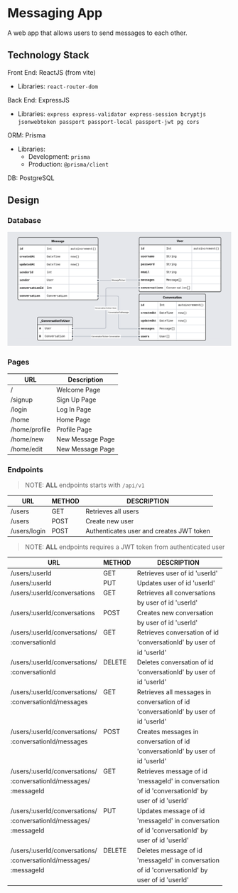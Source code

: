 # Messaging App

A web app that allows users to send messages to each other.

## Technology Stack

Front End: ReactJS (from vite)

- Libraries: `react-router-dom`

Back End: ExpressJS

- Libraries: `express express-validator express-session bcryptjs jsonwebtoken
passport passport-local passport-jwt pg cors`

ORM: Prisma

- Libraries:
  - Development: `prisma`
  - Production: `@prisma/client`

DB: PostgreSQL

## Design

### Database

![Entity Relational Diagram](https://github.com/BradCodeCraft/odin-messaging-app/blob/main/designs/odin-messaging-app.png?raw=true)

### Pages

| URL           | Description      |
| ------------- | ---------------- |
| /             | Welcome Page     |
| /signup       | Sign Up Page     |
| /login        | Log In Page      |
| /home         | Home Page        |
| /home/profile | Profile Page     |
| /home/new     | New Message Page |
| /home/edit    | New Message Page |

### Endpoints

> NOTE: **ALL** endpoints starts with `/api/v1`

| URL          | METHOD | DESCRIPTION                              |
| ------------ | ------ | ---------------------------------------- |
| /users       | GET    | Retrieves all users                      |
| /users       | POST   | Create new user                          |
| /users/login | POST   | Authenticates user and creates JWT token |

> NOTE: **ALL** endpoints requires a JWT token from authenticated user

| URL                           | METHOD | DESCRIPTION                   |
| ----------------------------- | ------ | ----------------------------- |
| /users/:userId                | GET    | Retrieves user of id 'userId' |
| /users/:userId                | PUT    | Updates user of id 'userId'   |
| /users/:userId/conversations  | GET    | Retrieves all conversations   |
|                               |        | by user of id 'userId'        |
| /users/:userId/conversations  | POST   | Creates new conversation      |
|                               |        | by user of id 'userId'        |
| /users/:userId/conversations/ | GET    | Retrieves conversation of id  |
| :conversationId               |        | 'conversationId' by user of   |
|                               |        | id 'userId'                   |
| /users/:userId/conversations/ | DELETE | Deletes conversation of id    |
| :conversationId               |        | 'conversationId' by user of   |
|                               |        | id 'userId'                   |
| /users/:userId/conversations/ | GET    | Retrieves all messages in     |
| :conversationId/messages      |        | conversation of id            |
|                               |        | 'conversationId' by user of   |
|                               |        | id 'userId'                   |
| /users/:userId/conversations/ | POST   | Creates messages in           |
| :conversationId/messages      |        | conversation of id            |
|                               |        | 'conversationId' by user of   |
|                               |        | id 'userId'                   |
| /users/:userId/conversations/ | GET    | Retrieves message of id       |
| :conversationId/messages/     |        | 'messageId' in conversation   |
| :messageId                    |        | of id 'conversationId' by     |
|                               |        | user of id 'userId'           |
| /users/:userId/conversations/ | PUT    | Updates message of id         |
| :conversationId/messages/     |        | 'messageId' in conversation   |
| :messageId                    |        | of id 'conversationId' by     |
|                               |        | user of id 'userId'           |
| /users/:userId/conversations/ | DELETE | Deletes message of id         |
| :conversationId/messages/     |        | 'messageId' in conversation   |
| :messageId                    |        | of id 'conversationId' by     |
|                               |        | user of id 'userId'           |

